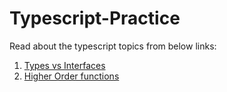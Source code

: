 # Typescript-Practice

Read about the typescript topics from below links:

1. [Types vs Interfaces](https://blog.logrocket.com/types-vs-interfaces-typescript/#:~:text=type%20is%20a%20keyword%20in,Boolean)
1. [Higher Order functions](Higher&#32;order&#32;functions.ts)
